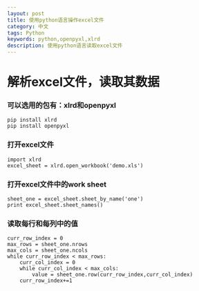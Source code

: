 ```yaml
---
layout: post
title: 使用python语言操作excel文件
category: 中文
tags: Python
keywords: python,openpyxl,xlrd
description: 使用python语言读取excel文件
---
```


# 解析excel文件，读取其数据

### 可以选用的包有：xlrd和openpyxl

    pip install xlrd
    pip install openpyxl
    
### 打开excel文件

    import xlrd
    excel_sheet = xlrd.open_workbook('demo.xls')
    
### 打开excel文件中的work sheet

    sheet_one = excel_sheet.sheet_by_name('one')
    print excel_sheet.sheet_names()
   
### 读取每行和每列中的值

    curr_row_index = 0
    max_rows = sheet_one.nrows
    max_cols = sheet_one.ncols
    while curr_row_index < max_rows:
        curr_col_index = 0
        while curr_col_index < max_cols:
            value = sheet_one.row(curr_row_index,curr_col_index)
        curr_row_index+=1
